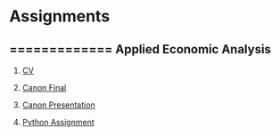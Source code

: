 # Assignments
=============
Applied Economic Analysis
-------------------------
1. [CV](https://github.com/rjcollier91/Assignments/blob/master/CV.md)

2. [Canon Final](https://github.com/rjcollier91/Assignments/blob/master/Canon12ECB-Edits.pdf)

3. [Canon Presentation](https://www.youtube.com/watch?v=o12Aai0v8ZY&feature=youtu.be)

4. [Python Assignment](https://github.com/u608931/Python/blob/master/PythonASSIGNMENT29.01.ipynb)


